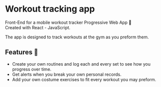 # Workout tracking app

Front-End for a mobile workout tracker Progressive Web App 🚀<br/>
Created with React - JavaScript.

The app is designed to track workouts at the gym as you preform them.

## Features 💪
<ul>
  <li> Create your own routines and log each and every set to see how you progress over time.
  <li> Get alerts when you break your own personal records.
  <li> Add your own costume exercises to fit every workout you may preform.
</ul>


